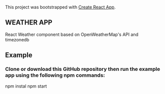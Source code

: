 This project was bootstrapped with [Create React App](https://github.com/facebook/create-react-app).

## WEATHER APP
 
 React Weather component based on OpenWeatherMap's API and timezonedb

## Example

### Clone or download this GitHub repository then run the example app using the following npm commands:

npm instal
npm start
